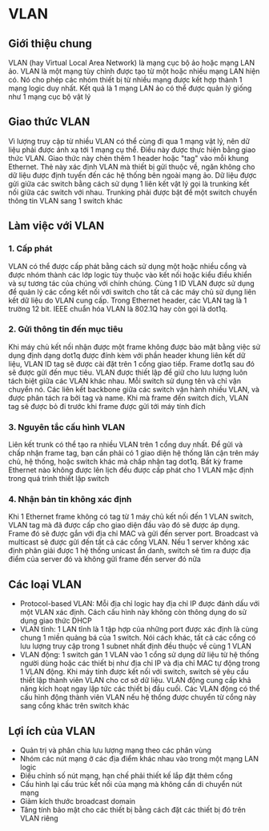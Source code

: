 # VLAN

## Giới thiệu chung

VLAN (hay Virtual Local Area Network) là mạng cục bộ ảo hoặc mạng LAN ảo. VLAN là một mạng tùy chỉnh được tạo từ một hoặc nhiều mạng LAN hiện có. Nó cho phép các nhóm thiết bị từ nhiều mạng được kết hợp thành 1 mạng logic duy nhất. Kết quả là 1 mạng LAN ảo có thể được quản lý giống như 1 mạng cục bộ vật lý

## Giao thức VLAN

Vì lượng truy cập từ nhiều VLAN có thể cùng đi qua 1 mạng vật lý, nên dữ liệu phải được ánh xạ tới 1 mạng cụ thể. Điều này được thực hiện bằng giao thức VLAN. Giao thức này chèn thêm 1 header hoặc "tag" vào mỗi khung Ethernet. Thẻ này xác định VLAN mà thiết bị gửi thuộc về, ngăn không cho dữ liệu được định tuyến đến các hệ thống bên ngoài mạng ảo. Dữ liệu được gửi giữa các switch bằng cách sử dụng 1 liên kết vật lý gọi là trunking kết nối giữa các switch với nhau. Trunking phải được bật để một switch chuyển thông tin VLAN sang 1 switch khác

## Làm việc với VLAN

### 1. Cấp phát

VLAN có thể được cấp phát bằng cách sử dụng một hoặc nhiều cổng và được nhóm thành các lớp logic tùy thuộc vào kết nối hoặc kiểu điều khiển và sự tương tác của chúng với chính chúng. Cùng 1 ID VLAN được sử dụng để quản lý các cổng kết nối với switch cho tất cả các máy chủ sử dụng liên kết dữ liệu do VLAN cung cấp. Trong Ethernet header, các VLAN tag là 1 trường 12 bit. IEEE chuẩn hóa VLAN là 802.1Q hay còn gọi là dot1q.

### 2. Gửi thông tin đến mục tiêu

Khi máy chủ kết nối nhận được một frame không được bảo mật bằng việc sử dụng định dạng dot1q được đính kèm với phần header khung liên kết dữ liệu, VLAN ID tag sẽ được cài đặt trên 1 cổng giao tiếp. Frame dot1q sau đó sẽ được gửi đến mục tiêu. VLAN được thiết lập để giữ cho lưu lượng luôn tách biệt giữa các VLAN khác nhau. Mỗi switch sử dụng tên và chỉ vận chuyển nó. Các liên kết backbone giữa các switch vận hành nhiều VLAN, và được phân tách ra bởi tag và name. Khi mà frame đến switch đích, VLAN tag sẽ được bỏ đi trước khi frame được gửi tới máy tính đích

### 3. Nguyên tắc cấu hình VLAN

Liên kết trunk có thể tạo ra nhiều VLAN trên 1 cổng duy nhất. Để gửi và chấp nhận frame tag, bạn cần phải có 1 giao diện hệ thống lân cận trên máy chủ, hệ thống, hoặc switch khác mà chấp nhận tag dot1q. Bất kỳ frame Ethernet nào không được lên lịch đều được cấp phát cho 1 VLAN mặc định trong quá trình thiết lập switch

### 4. Nhận bản tin không xác định

Khi 1 Ethernet frame không có tag từ 1 máy chủ kết nối đến 1 VLAN switch, VLAN tag mà đã được cấp cho giao diện đầu vào đó sẽ được áp dụng. Frame đó sẽ được gắn với địa chỉ MAC và gửi đến server port. Broadcast và multicast sẽ được gửi đến tất cả các cổng VLAN. Nếu 1 server không xác định phân giải được 1 hệ thống unicast ẩn danh, switch sẽ tìm ra được địa điểm của server đó và không gửi frame đến server đó nữa

## Các loại VLAN

- Protocol-based VLAN: Mỗi địa chỉ logic hay địa chỉ IP được đánh dấu với một VLAN xác định. Cách cấu hình này không còn thông dụng do sử dụng giao thức DHCP
- VLAN tĩnh: 1 LAN tĩnh là 1 tập hợp của những port được xác định là cùng chung 1 miền quảng bá của 1 switch. Nói cách khác, tất cả các cổng có lưu lượng truy cập trong 1 subnet nhất định đều thuộc về cùng 1 VLAN
- VLAN động: 1 switch gán 1 VLAN vào 1 cổng sử dụng dữ liệu từ hệ thống người dùng hoặc các thiết bị như địa chỉ IP và địa chỉ MAC tự động trong 1 VLAN động. Khi máy tính được kết nối với switch, switch sẽ yêu cầu thiết lập thành viên VLAN cho cơ sở dữ liệu. VLAN động cung cấp khả năng kích hoạt ngay lập tức các thiết bị đầu cuối. Các VLAN động có thể cấu hình động thành viên VLAN nếu hệ thống được chuyển từ cổng này sang cổng khác trên switch khác

## Lợi ích của VLAN

- Quản trị và phân chia lưu lượng mạng theo các phân vùng
- Nhóm các nút mạng ở các địa điểm khác nhau vào trong một mạng LAN logic
- Điều chỉnh số nút mạng, hạn chế phải thiết kế lắp đặt thêm cổng
- Cấu hình lại cấu trúc kết nối của mạng mà không cần di chuyển nút mạng
- Giảm kích thước broadcast domain
- Tăng tính bảo mật cho các thiết bị bằng cách đặt các thiết bị đó trên VLAN riêng

